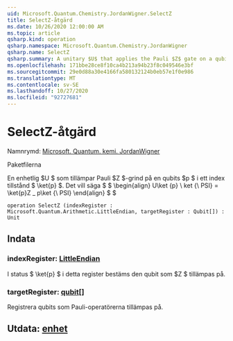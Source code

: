 ```yaml
---
uid: Microsoft.Quantum.Chemistry.JordanWigner.SelectZ
title: SelectZ-åtgärd
ms.date: 10/26/2020 12:00:00 AM
ms.topic: article
qsharp.kind: operation
qsharp.namespace: Microsoft.Quantum.Chemistry.JordanWigner
qsharp.name: SelectZ
qsharp.summary: A unitary $U$ that applies the Pauli $Z$ gate on a qubits $p$ conditioned on an index state $\ket{p}$. That is, $$ \begin{align} U\ket{p}\ket{\psi} = \ket{p}Z\_p\ket{\psi} \end{align} $$
ms.openlocfilehash: 171bbe28ce8f10ca4b213a94b23f8c049546e3bf
ms.sourcegitcommit: 29e0d88a30e4166fa580132124b0eb57e1f0e986
ms.translationtype: MT
ms.contentlocale: sv-SE
ms.lasthandoff: 10/27/2020
ms.locfileid: "92727681"
---
```

# <a name="selectz-operation"></a>SelectZ-åtgärd

Namnrymd: [Microsoft. Quantum. kemi. JordanWigner](xref:Microsoft.Quantum.Chemistry.JordanWigner)

Paketfilerna [](https://nuget.org/packages/)


En enhetlig $U $ som tillämpar Pauli $Z $-grind på en qubits $p $ i ett index tillstånd $ \ket{p} $. Det vill säga $ $ \begin{align} U\ket {p} \ ket {\ PSI} = \ket{p}Z \_ p\ket {\ PSI} \end{align} $ $

```qsharp
operation SelectZ (indexRegister : Microsoft.Quantum.Arithmetic.LittleEndian, targetRegister : Qubit[]) : Unit
```


## <a name="input"></a>Indata

### <a name="indexregister--littleendian"></a>indexRegister: [LittleEndian](xref:Microsoft.Quantum.Arithmetic.LittleEndian)

I status $ \ket{p} $ i detta register bestäms den qubit som $Z $ tillämpas på.


### <a name="targetregister--qubit"></a>targetRegister: [qubit](xref:microsoft.quantum.lang-ref.qubit)[]

Registrera qubits som Pauli-operatörerna tillämpas på.



## <a name="output--unit"></a>Utdata: [enhet](xref:microsoft.quantum.lang-ref.unit)

